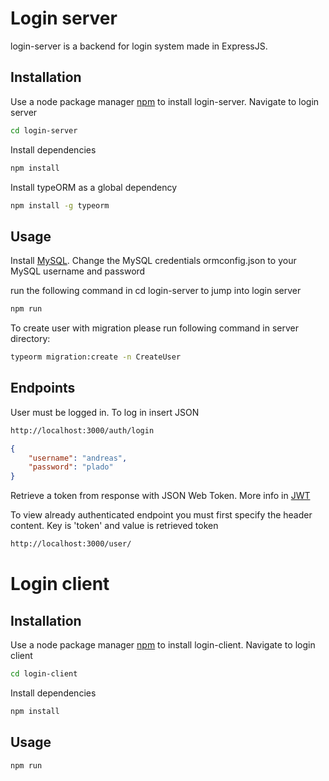 # Login server

login-server is a backend for login system made in ExpressJS.

## Installation

Use a node package manager [npm](https://www.npmjs.com/) to install login-server. Navigate to login server
```bash
cd login-server
```
Install dependencies
```bash
npm install
```
Install typeORM as a global dependency
```bash
npm install -g typeorm
```
## Usage
Install [MySQL](apachefriends.org/index.html). Change the MySQL credentials ormconfig.json to your MySQL username and password

run the following command in cd login-server to jump  into login server

```bash
npm run
```

To create user with migration please run following command in server directory:
```bash
typeorm migration:create -n CreateUser
```
## Endpoints

User must be logged in. To log in insert JSON
```bash
http://localhost:3000/auth/login
```
```json
{
	"username": "andreas",
	"password": "plado"
}
```
Retrieve a token from response with JSON Web Token. More info in [JWT](https://jwt.io/)

To view already authenticated endpoint you must first specify the header content. Key is 'token' and value is retrieved token
```bash
http://localhost:3000/user/
```
# Login client

## Installation

Use a node package manager [npm](https://www.npmjs.com/) to install login-client. Navigate to login client
```bash
cd login-client
```
Install dependencies
```bash
npm install
```

## Usage

```bash
npm run
```
